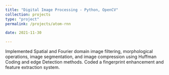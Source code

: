 ```yaml
---
title: "Digital Image Processing - Python, OpenCV"
collection: projects
type: "project"
permalink: /projects/atom-rnn

date: 2021-11-30

---
```

Implemented Spatial and Fourier domain image filtering, morphological operations, image segmentation, and image
compression using Huffman Coding and edge Detection methods. Coded a fingerprint enhancement and feature extraction system.